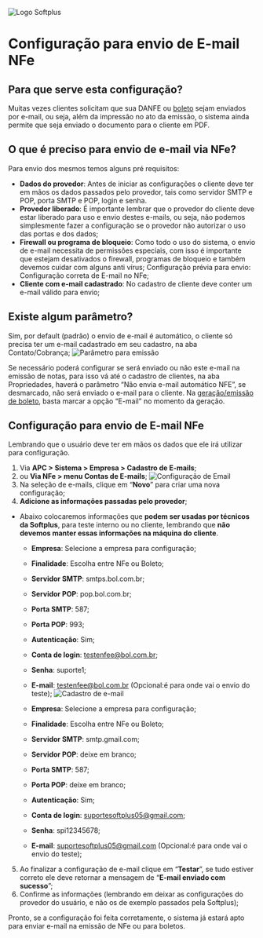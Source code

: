 ![Logo Softplus](http://i.imgur.com/v91tJA6.png)

# Configuração para envio de E-mail NFe

## Para que serve esta configuração?
Muitas vezes clientes solicitam que sua DANFE ou [boleto](https://docs.google.com/document/d/1gl5oQnL5VVrrbfEymGZhFXnY9UvW0JA20DF6acUDt0I) sejam enviados por e-mail, ou seja, além da impressão no ato da emissão, o sistema ainda permite que seja enviado o documento para o cliente em PDF. 

## O que é preciso para envio de e-mail via NFe?
Para envio dos mesmos temos alguns pré requisitos:
* **Dados do provedor**: Antes de iniciar as configurações o cliente deve ter em mãos os dados passados pelo provedor, tais como servidor SMTP e POP, porta SMTP e POP, login e senha.
* **Provedor liberado**: É importante lembrar que o provedor do cliente deve estar liberado para uso e envio destes e-mails, ou seja, não podemos simplesmente fazer a configuração se o provedor não autorizar o uso das portas e dos dados;
* **Firewall ou programa de bloqueio**: Como todo o uso do sistema, o envio de e-mail necessita de permissões especiais, com isso é importante que estejam desativados o firewall, programas de bloqueio e também devemos cuidar com alguns anti vírus;
Configuração prévia para envio: Configuração correta de E-mail no NFe;
* **Cliente com e-mail cadastrado**: No cadastro de cliente deve conter um e-mail válido para envio;

## Existe algum parâmetro?
Sim, por default (padrão) o envio de e-mail é automático, o cliente só precisa ter um e-mail cadastrado em seu cadastro, na aba Contato/Cobrança;
![Parâmetro para emissão](http://i.imgur.com/YTxSHuk.jpg)

Se necessário poderá configurar se será enviado ou não este e-mail na emissão de notas, para isso vá até o cadastro de clientes, na aba Propriedades, haverá o parâmetro “Não envia e-mail automático NFE”, se desmarcado, não será enviado o e-mail para o cliente.
Na [geração/emissão de boleto](https://docs.google.com/document/d/1gl5oQnL5VVrrbfEymGZhFXnY9UvW0JA20DF6acUDt0I), basta marcar a opção “E-mail” no momento da geração.

## Configuração para envio de E-mail NFe
Lembrando que o usuário deve ter em mãos os dados que ele irá utilizar para configuração.

1. Via **APC > Sistema > Empresa > Cadastro de E-mails**;
2. ou **Via NFe > menu Contas de E-mails**;
![Configuração de Email](http://i.imgur.com/tmVyFhb.jpg)
3. Na seleção de e-mails, clique em “**Novo**” para criar uma nova configuração;
4. **Adicione as informações passadas pelo provedor**;
* Abaixo colocaremos informações que **podem ser usadas por técnicos da Softplus**, para teste interno ou no cliente, lembrando que **não devemos manter essas informações na máquina do cliente**.
    * **Empresa**: Selecione a empresa para configuração;
    * **Finalidade**: Escolha entre NFe ou Boleto;
    * **Servidor SMTP**: smtps.bol.com.br;
    * **Servidor POP**: pop.bol.com.br;
    * **Porta SMTP**: 587;
    * **Porta POP**: 993;
    * **Autenticação**: Sim;
    * **Conta de login**: testenfee@bol.com.br;
    * **Senha**: suporte1;
    * **E-mail**: testenfee@bol.com.br (Opcional:é para onde vai o envio do teste);
    ![Cadastro de e-mail](http://i.imgur.com/Nl5NuGF.jpg)

    * **Empresa**: Selecione a empresa para configuração;
    * **Finalidade**: Escolha entre NFe ou Boleto;
    * **Servidor SMTP**: smtp.gmail.com;
    * **Servidor POP**: deixe em branco;
    * **Porta SMTP**: 587;
    * **Porta POP**: deixe em branco;
    * **Autenticação**: Sim;
    * **Conta de login**: suportesoftplus05@gmail.com;
    * **Senha**: spi12345678;
    * **E-mail**: suportesoftplus05@gmail.com (Opcional:é para onde vai o envio do teste);
5. Ao finalizar a configuração de e-mail clique em “**Testar**”, se tudo estiver correto ele deve retornar a mensagem de “**E-mail enviado com sucesso**”;
6. Confirme as informações (lembrando em deixar as configurações do provedor do usuário, e não os de exemplo passados pela Softplus);

Pronto, se a configuração foi feita corretamente, o sistema já estará apto para enviar e-mail na emissão de NFe ou para boletos.

